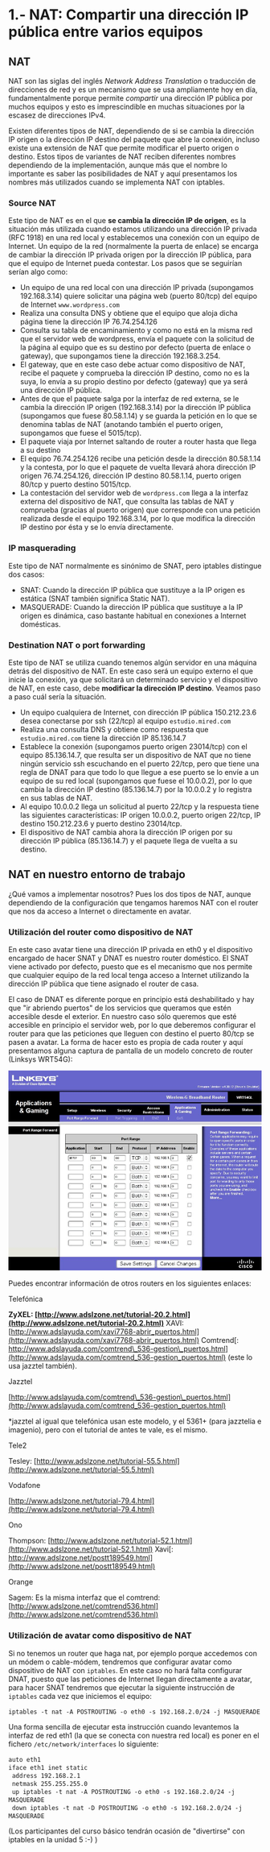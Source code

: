 # 1.- NAT: Compartir una dirección IP pública entre varios equipos

## NAT

NAT son las siglas del inglés _Network Address Translation_ o traducción de direcciones de red y es un mecanismo que se usa ampliamente hoy en día, fundamentalmente porque permite _compartir_ una dirección IP pública por muchos equipos y esto es imprescindible en muchas situaciones por la escasez de direcciones IPv4.

Existen diferentes tipos de NAT, dependiendo de si se cambia la dirección IP origen o la dirección IP destino del paquete que abre la conexión, incluso existe una extensión de NAT que permite modificar el puerto origen o destino. Estos tipos de variantes de NAT reciben diferentes nombres dependiendo de la implementación, aunque más que el nombre lo importante es saber las posibilidades de NAT y aquí presentamos los nombres más utilizados cuando se implementa NAT con iptables.

### Source NAT

Este tipo de NAT es en el que **se cambia la dirección IP de origen**, es la situación más utilizada cuando estamos utilizando una dirección IP privada (RFC 1918) en una red local y establecemos una conexión con un equipo de Internet. Un equipo de la red (normalmente la puerta de enlace) se encarga de cambiar la dirección IP privada origen por la dirección IP pública, para que el equipo de Internet pueda contestar. Los pasos que se seguirían serían algo como:

* Un equipo de una red local con una dirección IP privada (supongamos 192.168.3.14) quiere solicitar una página web (puerto 80/tcp) del equipo de Internet `www.wordpress.com`
* Realiza una consulta DNS y obtiene que el equipo que aloja dicha página tiene la dirección IP 76.74.254.126
* Consulta su tabla de encaminamiento y como no está en la misma red que el servidor web de wordpress, envía el paquete con la solicitud de la página al equipo que es su destino por defecto (puerta de enlace o gateway), que supongamos tiene la dirección 192.168.3.254.
* El gateway, que en este caso debe actuar como dispositivo de NAT, recibe el paquete y comprueba la dirección IP destino, como no es la suya, lo envía a su propio destino por defecto (gateway) que ya será una dirección IP pública.
* Antes de que el paquete salga por la interfaz de red externa, se le cambia la dirección IP origen (192.168.3.14) por la dirección IP pública (supongamos que fuese 80.58.1.14) y se guarda la petición en lo que se denomina tablas de NAT (anotando también el puerto origen, supongamos que fuese el 5015/tcp).
* El paquete viaja por Internet saltando de router a router hasta que llega a su destino
* El equipo 76.74.254.126 recibe una petición desde la dirección 80.58.1.14 y la contesta, por lo que el paquete de vuelta llevará ahora dirección IP origen 76.74.254.126, dirección IP destino 80.58.1.14, puerto origen 80/tcp y puerto destino 5015/tcp.
* La contestación del servidor web de `wordpress.com` llega a la interfaz externa del dispositivo de NAT, que consulta las tablas de NAT y comprueba (gracias al puerto origen) que corresponde con una petición realizada desde el equipo 192.168.3.14, por lo que modifica la dirección IP destino por ésta y se lo envía directamente.

### IP masquerading

Este tipo de NAT normalmente es sinónimo de SNAT, pero iptables distingue dos casos:

* SNAT: Cuando la dirección IP pública que sustituye a la IP origen es estática (SNAT también significa Static NAT).
* MASQUERADE: Cuando la dirección IP pública que sustituye a la IP origen es dinámica, caso bastante habitual en conexiones a Internet domésticas.

### Destination NAT o port forwarding

Este tipo de NAT se utiliza cuando tenemos algún servidor en una máquina detrás del dispositivo de NAT. En este caso será un equipo externo el que inicie la conexión, ya que solicitará un determinado servicio y el dispositivo de NAT, en este caso, debe **modificar la dirección IP destino**. Veamos paso a paso cuál sería la situación.

* Un equipo cualquiera de Internet, con dirección IP pública 150.212.23.6 desea conectarse por ssh (22/tcp) al equipo `estudio.mired.com`
* Realiza una consulta DNS y obtiene como respuesta que `estudio.mired.com` tiene la dirección IP 85.136.14.7
* Establece la conexión (supongamos puerto origen 23014/tcp) con el equipo 85.136.14.7, que resulta ser un dispositivo de NAT que no tiene ningún servicio ssh escuchando en el puerto 22/tcp, pero que tiene una regla de DNAT para que todo lo que llegue a ese puerto se lo envíe a un equipo de su red local (supongamos que fuese el 10.0.0.2), por lo que cambia la dirección IP destino (85.136.14.7) por la 10.0.0.2 y lo registra en sus tablas de NAT.
* Al equipo 10.0.0.2 llega un solicitud al puerto 22/tcp y la respuesta tiene las siguientes características: IP origen 10.0.0.2, puerto origen 22/tcp, IP destino 150.212.23.6 y puerto destino 23014/tcp.
* El dispositivo de NAT cambia ahora la dirección IP origen por su dirección IP pública (85.136.14.7) y el paquete llega de vuelta a su destino.

## NAT en nuestro entorno de trabajo

¿Qué vamos a implementar nosotros? Pues los dos tipos de NAT, aunque dependiendo de la configuración que tengamos haremos NAT con el router que nos da acceso a Internet o directamente en avatar.

### Utilización del router como dispositivo de NAT

En este caso avatar tiene una dirección IP privada en eth0 y el dispositivo encargado de hacer SNAT y DNAT es nuestro router doméstico. El SNAT viene activado por defecto, puesto que es el mecanismo que nos permite que cualquier equipo de la red local tenga acceso a Internet utilizando la dirección IP pública que tiene asignado el router de casa.

El caso de DNAT es diferente porque en principio está deshabilitado y hay que "ir abriendo puertos" de los servicios que queramos que estén accesible desde el exterior. En nuestro caso sólo queremos que esté accesible en principio el servidor web, por lo que deberemos configurar el router para que las peticiones que lleguen con destino el puerto 80/tcp se pasen a avatar. La forma de hacer esto es propia de cada router y aquí presentamos alguna captura de pantalla de un modelo concreto de router (Linksys WRT54G):

![linksys-dnat](../img/linksys-dnat.jpg "linksys-dnat")


Puedes encontrar información de otros routers en los siguientes enlaces:

Telefónica

**ZyXEL: [http://www.adslzone.net/tutorial-20.2.html](http://www.adslzone.net/tutorial-20.2.html)**
XAVI: [http://www.adslayuda.com/xavi7768-abrir_puertos.html](http://www.adslayuda.com/xavi7768-abrir_puertos.html)
Comtrend[: http://www.adslayuda.com/comtrend\_536-gestion\_puertos.html](http://www.adslayuda.com/comtrend_536-gestion_puertos.html) (este lo usa jazztel también).

Jazztel

[http://www.adslayuda.com/comtrend\_536-gestion\_puertos.html](http://www.adslayuda.com/comtrend_536-gestion_puertos.html)

*jazztel al igual que telefónica usan este modelo, y el 5361+ (para jazztelia e imagenio), pero con el tutorial de antes te vale, es el mismo.

Tele2

Tesley: [http://www.adslzone.net/tutorial-55.5.html](http://www.adslzone.net/tutorial-55.5.html)

Vodafone

[http://www.adslzone.net/tutorial-79.4.html](http://www.adslzone.net/tutorial-79.4.html)

Ono

Thompson: [http://www.adslzone.net/tutorial-52.1.html](http://www.adslzone.net/tutorial-52.1.html)
Xavi[: http://www.adslzone.net/postt189549.html](http://www.adslzone.net/postt189549.html)

Orange

Sagem: Es la misma interfaz que el comtrend: [http://www.adslzone.net/comtrend536.html](http://www.adslzone.net/comtrend536.html)

### Utilización de avatar como dispositivo de NAT

Si no tenemos un router que haga nat, por ejemplo porque accedemos con un módem o cable-módem, tendremos que configurar avatar como dispositivo de NAT con `iptables`. En este caso no hará falta configurar DNAT, puesto que las peticiones de Internet llegan directamente a avatar, para hacer SNAT tendremos que ejecutar la siguiente instrucción de `iptables` cada vez que iniciemos el equipo:

    iptables -t nat -A POSTROUTING -o eth0 -s 192.168.2.0/24 -j MASQUERADE

Una forma sencilla de ejecutar esta instrucción cuando levantemos la interfaz de red eth1 (la que se conecta con nuestra red local) es poner en el fichero `/etc/network/interfaces` lo siguiente:

    auto eth1
    iface eth1 inet static
     address 192.168.2.1
     netmask 255.255.255.0
     up iptables -t nat -A POSTROUTING -o eth0 -s 192.168.2.0/24 -j MASQUERADE
     down iptables -t nat -D POSTROUTING -o eth0 -s 192.168.2.0/24 -j MASQUERADE

(Los participantes del curso básico tendrán ocasión de "divertirse" con iptables en la unidad 5 :-) )